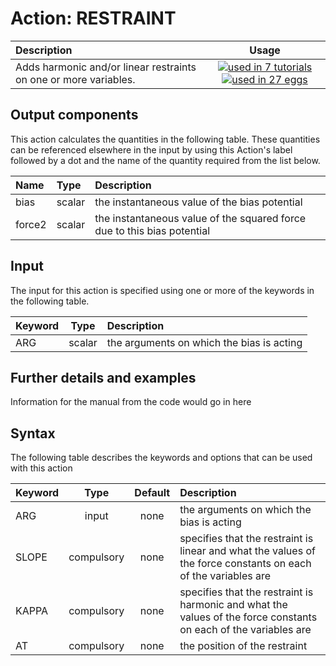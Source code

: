 # Action: RESTRAINT

| Description    | Usage |
|:--------|:--------:|
| Adds harmonic and/or linear restraints on one or more variables. | [![used in 7 tutorials](https://img.shields.io/badge/tutorials-7-green.svg)](https://www.plumed-tutorials.org/browse.html?search=RESTRAINT)[![used in 27 eggs](https://img.shields.io/badge/nest-27-green.svg)](https://www.plumed-nest.org/browse.html?search=RESTRAINT) | 

## Output components

This action calculates the quantities in the following table.  These quantities can be referenced elsewhere in the input by using this Action's label followed by a dot and the name of the quantity required from the list below.

| Name | Type | Description |
|:-------|:-----|:-------|
| bias | scalar | the instantaneous value of the bias potential | 
| force2 | scalar | the instantaneous value of the squared force due to this bias potential | 


## Input

The input for this action is specified using one or more of the keywords in the following table.

| Keyword |  Type | Description |
|:--------|:------:|:-----------|
| ARG | scalar | the arguments on which the bias is acting |


## Further details and examples 
Information for the manual from the code would go in here 
## Syntax 
The following table describes the keywords and options that can be used with this action 

| Keyword | Type | Default | Description |
|:-------|:----:|:-------:|:-----------|
| ARG | input | none | the arguments on which the bias is acting |
| SLOPE | compulsory | none |  specifies that the restraint is linear and what the values of the force constants on each of the variables are |
| KAPPA | compulsory | none |  specifies that the restraint is harmonic and what the values of the force constants on each of the variables are |
| AT | compulsory | none | the position of the restraint |

